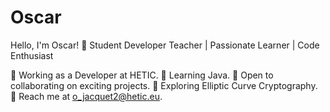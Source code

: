 # Oscar


Hello, I'm Oscar! 👋
Student Developer Teacher | Passionate Learner | Code Enthusiast

💼 Working as a Developer at HETIC.
🌱 Learning Java.
🚀 Open to collaborating on exciting projects.
🤔 Exploring Elliptic Curve Cryptography.
📧 Reach me at o_jacquet2@hetic.eu.
